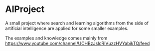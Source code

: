 # AIProject
A small project where search and learning algorithms from the side of artificial intelligence are applied for some smaller examples.

The examples and knowledge comes mainly from https://www.youtube.com/channel/UCHBzJsIcRIVuzzHVYabikTQ/feed
